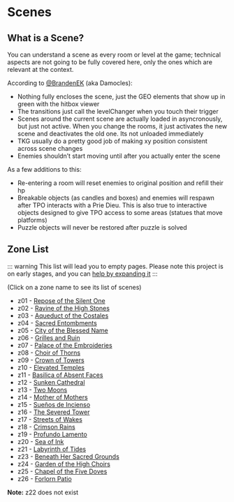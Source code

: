 # Scenes

## What is a Scene?

You can understand a scene as every room or level at the game; technical aspects are not going to be fully covered here, only the ones which are relevant at the context.

According to [@BrandenEK](https://github.com/BrandenEK) (aka Damocles):

- Nothing fully encloses the scene, just the GEO elements that show up in green with the hitbox viewer
- The transitions just call the levelChanger when you touch their trigger
- Scenes around the current scene are actually loaded in asyncronously, but just not active.  When you change the rooms, it just activates the new scene and deactivates the old one.  Its not unloaded immediately
- TKG usually do a pretty good job of making xy position consistent across scene changes
- Enemies shouldn’t start moving until after you actually enter the scene

As a few additions to this:

- Re-entering a room will reset enemies to original position and refill their hp
- Breakable objects (as candles and boxes) and enemies will respawn after TPO interacts with a Prie Dieu. This is also true to interactive objects designed to give TPO access to some areas (statues that move platforms)
- Puzzle objects will never be restored after puzzle is solved

## Zone List

::: warning
This list will lead you to empty pages.
Please note this project is on early stages, and you can [help by expanding it](/about/CONTRIBUTING)
:::

(Click on a zone name to see its list of scenes)

- z01 - [Repose of the Silent One](z01/)
- z02 - [Ravine of the High Stones](z02/)
- z03 - [Aqueduct of the Costales](z03/)
- z04 - [Sacred Entombments](z04/)
- z05 - [City of the Blessed Name](z05/)
- z06 - [Grilles and Ruin](z06/)
- z07 - [Palace of the Embroideries](z07/)
- z08 - [Choir of Thorns](z08/)
- z09 - [Crown of Towers](z09/)
- z10 - [Elevated Temples](z10/)
- z11 - [Basilica of Absent Faces](z11/)
- z12 - [Sunken Cathedral](z12/)
- z13 - [Two Moons](z13/)
- z14 - [Mother of Mothers](z14/)
- z15 - [Sueños de Incienso](z15/)
- z16 - [The Severed Tower](z16/)
- z17 - [Streets of Wakes](z17/)
- z18 - [Crimson Rains](z18/)
- z19 - [Profundo Lamento](z19/)
- z20 - [Sea of Ink](z20/)
- z21 - [Labyrinth of Tides](z21/)
- z23 - [Beneath Her Sacred Grounds](z23/)
- z24 - [Garden of the High Choirs](z24/)
- z25 - [Chapel of the Five Doves](z25/)
- z26 - [Forlorn Patio](z26/)

**Note:** z22 does not exist
